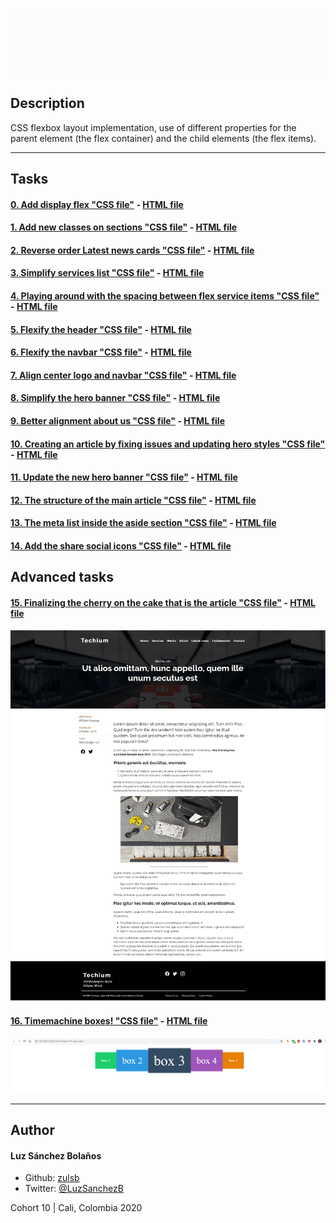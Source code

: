 ![Banner](./images/banner-flex.gif)

## Description

CSS flexbox layout implementation, use of different properties for the parent element (the flex container) and the child elements (the flex items).

---
## Tasks
#### [0. Add display flex "CSS file"](./0-styles.css) - [HTML file](./0-index.html)
#### [1. Add new classes on sections "CSS file"](./1-styles.css) - [HTML file](./1-index.html)
#### [2. Reverse order Latest news cards "CSS file"](./2-styles.css) - [HTML file](./2-index.html)
#### [3. Simplify services list "CSS file"](./3-styles.css) - [HTML file](./3-index.html)
#### [4. Playing around with the spacing between flex service items "CSS file"](./4-styles.css) - [HTML file](./4-index.html)
#### [5. Flexify the header "CSS file"](./5-styles.css) - [HTML file](./5-index.html)
#### [6. Flexify the navbar "CSS file"](./6-styles.css) - [HTML file](./6-index.html)
#### [7. Align center logo and navbar "CSS file"](./7-styles.css) - [HTML file](./7-index.html)
#### [8. Simplify the hero banner "CSS file"](./8-styles.css) - [HTML file](./8-index.html)
#### [9. Better alignment about us "CSS file"](./9-styles.css) - [HTML file](./9-index.html)
#### [10. Creating an article by fixing issues and updating hero styles "CSS file"](./10-styles.css) - [HTML file](./10-article.html)
#### [11. Update the new hero banner "CSS file"](./11-styles.css) - [HTML file](./11-article.html)
#### [12. The structure of the main article "CSS file"](./12-styles.css) - [HTML file](./12-article.html)
#### [13. The meta list inside the aside section "CSS file"](./13-styles.css) - [HTML file](./13-article.html)
#### [14. Add the share social icons "CSS file"](./14-styles.css) - [HTML file](./14-article.html)

## Advanced tasks
#### [15. Finalizing the cherry on the cake that is the article "CSS file"](./100-styles.css) - [HTML file](./100-article.html)
![](./images/final.png)
#### [16. Timemachine boxes! "CSS file"](./101-style.css) - [HTML file](./101-index.html)
![](./images/final-advanced.png)

---

## Author
#### Luz Sánchez Bolaños
- Github: [zulsb](https://github.com/zulsb)
- Twitter: [@LuzSanchezB](https://twitter.com/LuzSanchezB)

Cohort 10 |
Cali, Colombia 2020